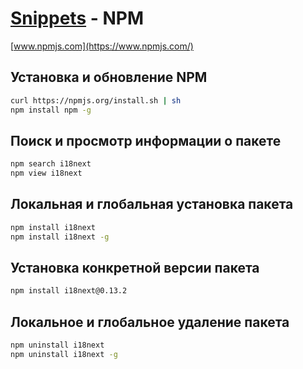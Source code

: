 # **[Snippets](../README.md) - NPM**

[www.npmjs.com](https://www.npmjs.com/)

## Установка и обновление NPM

```bash
curl https://npmjs.org/install.sh | sh
npm install npm -g
```

## Поиск и просмотр информации о пакете

```bash
npm search i18next
npm view i18next
```

## Локальная и глобальная установка пакета

```bash
npm install i18next
npm install i18next -g
```

## Установка конкретной версии пакета

```bash
npm install i18next@0.13.2
```

## Локальное и глобальное удаление пакета

```bash
npm uninstall i18next
npm uninstall i18next -g
```
